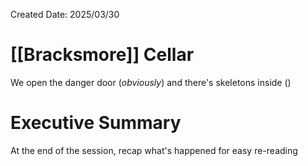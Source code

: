 Created Date: 2025/03/30
# [[Bracksmore]] Cellar
We open the danger door (*obviously*) and there's skeletons inside ()
# Executive Summary
At the end of the session, recap what's happened for easy re-reading